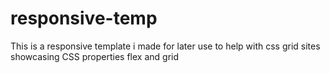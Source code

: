 # responsive-temp
This is a responsive template i made for later use to help with css grid sites
showcasing CSS properties flex and grid
